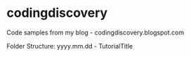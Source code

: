 # codingdiscovery
Code samples from my blog - codingdiscovery.blogspot.com

Folder Structure:
yyyy.mm.dd - TutorialTitle
